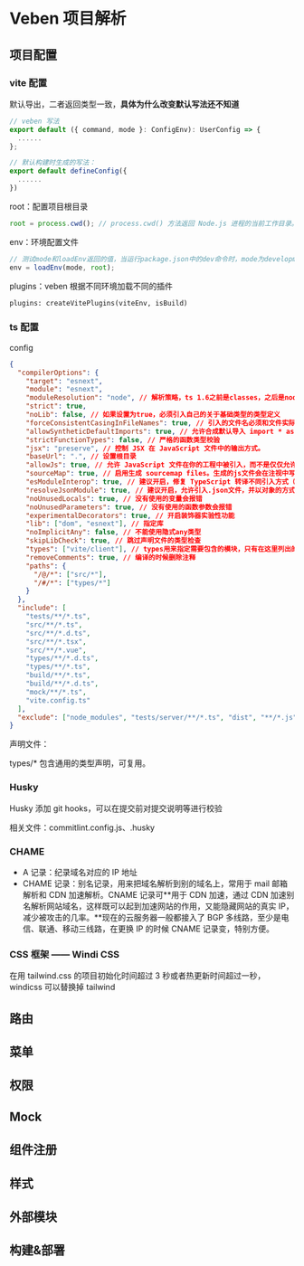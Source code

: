 # Veben 项目解析

## 项目配置

### vite 配置

默认导出，二者返回类型一致，**具体为什么改变默认写法还不知道**

```javascript
// veben 写法
export default ({ command, mode }: ConfigEnv): UserConfig => {
  ......
};

// 默认构建时生成的写法：
export default defineConfig({
  ......
})
```

root：配置项目根目录

```js
root = process.cwd(); // process.cwd() 方法返回 Node.js 进程的当前工作目录。/Users/kun/leaning/Vue/vue-vben-study
```

env：环境配置文件

```js
// 测试mode和loadEnv返回的值，当运行package.json中的dev命令时，mode为development；build命令时，mode为production。根据环境的不同，loadEnv加载不同环境的配置文件(.env.development/.production)。
env = loadEnv(mode, root);
```

plugins：veben 根据不同环境加载不同的插件

```
plugins: createVitePlugins(viteEnv, isBuild)
```

### ts 配置

config

```json
{
  "compilerOptions": {
    "target": "esnext",
    "module": "esnext",
    "moduleResolution": "node", // 解析策略，ts 1.6之前是classes，之后是node
    "strict": true,
    "noLib": false, // 如果设置为true，必须引入自己的关于基础类型的类型定义
    "forceConsistentCasingInFileNames": true, // 引入的文件名必须和文件实际名字大小写相同
    "allowSyntheticDefaultImports": true, // 允许合成默认导入 import * as xxx from 'xxx'
    "strictFunctionTypes": false, // 严格的函数类型校验
    "jsx": "preserve", // 控制 JSX 在 JavaScript 文件中的输出方式。
    "baseUrl": ".", // 设置根目录
    "allowJs": true, // 允许 JavaScript 文件在你的工程中被引入，而不是仅仅允许 .ts 和 .tsx 文件。
    "sourceMap": true, // 启用生成 sourcemap files。生成的js文件会在注视中写明编译前源文件的路径
    "esModuleInterop": true, // 建议开启，修复 TypeScript 转译不同引入方式（CommonJS/AMD/UMD）的问题
    "resolveJsonModule": true, // 建议开启，允许引入.json文件，并以对象的方式调用json数据
    "noUnusedLocals": true, // 没有使用的变量会报错
    "noUnusedParameters": true, // 没有使用的函数参数会报错
    "experimentalDecorators": true, // 开启装饰器实验性功能
    "lib": ["dom", "esnext"], // 指定库
    "noImplicitAny": false, // 不能使用隐式any类型
    "skipLibCheck": true, // 跳过声明文件的类型检查
    "types": ["vite/client"], // types用来指定需要包含的模块，只有在这里列出的模块的声明文件才会被加载进来
    "removeComments": true, // 编译的时候删除注释
    "paths": {
      "/@/*": ["src/*"],
      "/#/*": ["types/*"]
    }
  },
  "include": [
    "tests/**/*.ts",
    "src/**/*.ts",
    "src/**/*.d.ts",
    "src/**/*.tsx",
    "src/**/*.vue",
    "types/**/*.d.ts",
    "types/**/*.ts",
    "build/**/*.ts",
    "build/**/*.d.ts",
    "mock/**/*.ts",
    "vite.config.ts"
  ],
  "exclude": ["node_modules", "tests/server/**/*.ts", "dist", "**/*.js"]
}
```

声明文件：

types/\* 包含通用的类型声明，可复用。

### Husky

Husky 添加 git hooks，可以在提交前对提交说明等进行校验

相关文件：commitlint.config.js、.husky

### CHAME

- A 记录：纪录域名对应的 IP 地址
- CHAME 记录：别名记录，用来把域名解析到别的域名上，常用于 mail 邮箱解析和 CDN 加速解析。CNAME 记录可**用于 CDN 加速，通过 CDN 加速别名解析网站域名，这样既可以起到加速网站的作用，又能隐藏网站的真实 IP，减少被攻击的几率。**现在的云服务器一般都接入了 BGP 多线路，至少是电信、联通、移动三线路，在更换 IP 的时候 CNAME 记录变，特别方便。

### CSS 框架 —— Windi CSS

在用 tailwind.css 的项目初始化时间超过 3 秒或者热更新时间超过一秒，windicss 可以替换掉 tailwind

## 路由

## 菜单

## 权限

## Mock

## 组件注册

## 样式

## 外部模块

## 构建&部署
